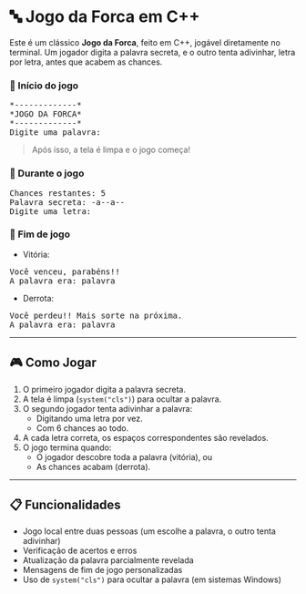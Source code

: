 # 🔤 Jogo da Forca em C++

Este é um clássico **Jogo da Forca**, feito em C++, jogável diretamente no terminal. Um jogador digita a palavra secreta, e o outro tenta adivinhar, letra por letra, antes que acabem as chances.

### 🎲 Início do jogo
<pre>
*-------------*
*JOGO DA FORCA*
*-------------*
Digite uma palavra:
</pre>

> Após isso, a tela é limpa e o jogo começa!

### 🎯 Durante o jogo
<pre>
Chances restantes: 5
Palavra secreta: -a--a--
Digite uma letra:
</pre>

### 🏁 Fim de jogo
- Vitória:
<pre>
Você venceu, parabéns!!
A palavra era: palavra
</pre>

- Derrota:
<pre>
Você perdeu!! Mais sorte na próxima.
A palavra era: palavra
</pre>

---

## 🎮 Como Jogar

1. O primeiro jogador digita a palavra secreta.
2. A tela é limpa (`system("cls")`) para ocultar a palavra.
3. O segundo jogador tenta adivinhar a palavra:
   - Digitando uma letra por vez.
   - Com 6 chances ao todo.
4. A cada letra correta, os espaços correspondentes são revelados.
5. O jogo termina quando:
   - O jogador descobre toda a palavra (vitória), ou
   - As chances acabam (derrota).

---

## 📋 Funcionalidades

- Jogo local entre duas pessoas (um escolhe a palavra, o outro tenta adivinhar)
- Verificação de acertos e erros
- Atualização da palavra parcialmente revelada
- Mensagens de fim de jogo personalizadas
- Uso de `system("cls")` para ocultar a palavra (em sistemas Windows)
 